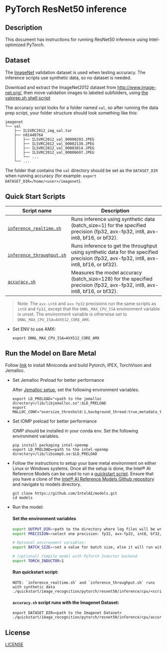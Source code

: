 # PyTorch ResNet50 inference

## Description

This document has instructions for running ResNet50 inference using
Intel-optimized PyTorch.

## Dataset

The [ImageNet](http://www.image-net.org/) validation dataset is used when
testing accuracy. The inference scripts use synthetic data, so no dataset
is needed.

Download and extract the ImageNet2012 dataset from http://www.image-net.org/,
then move validation images to labeled subfolders, using
[the valprep.sh shell script](https://raw.githubusercontent.com/soumith/imagenetloader.torch/master/valprep.sh)

The accuracy script looks for a folder named `val`, so after running the
data prep script, your folder structure should look something like this:

```
imagenet
└── val
    ├── ILSVRC2012_img_val.tar
    ├── n01440764
    │   ├── ILSVRC2012_val_00000293.JPEG
    │   ├── ILSVRC2012_val_00002138.JPEG
    │   ├── ILSVRC2012_val_00003014.JPEG
    │   ├── ILSVRC2012_val_00006697.JPEG
    │   └── ...
    └── ...
```
The folder that contains the `val` directory should be set as the
`DATASET_DIR` when running accuracy
(for example: `export DATASET_DIR=/home/<user>/imagenet`).

## Quick Start Scripts

| Script name | Description |
|-------------|-------------|
| [`inference_realtime.sh`](/quickstart/image_recognition/pytorch/resnet50/inference/cpu/inference_realtime.sh) | Runs inference using synthetic data (batch_size=1) for the specified precision (fp32, avx-fp32, int8, avx-int8, bf16, or bf32). |
| [`inference_throughput.sh`](/quickstart/image_recognition/pytorch/resnet50/inference/cpu/inference_throughput.sh) | Runs inference to get the throughput using synthetic data for the specified precision (fp32, avx-fp32, int8, avx-int8, bf16, or bf32). |
| [`accuracy.sh`](/quickstart/image_recognition/pytorch/resnet50/inference/cpu/accuracy.sh) | Measures the model accuracy (batch_size=128) for the specified precision (fp32, avx-fp32, int8, avx-int8, bf16, or bf32). |

> Note: The `avx-int8` and `avx-fp32` precisions run the same scripts as `int8` and `fp32`, except that the
> `DNNL_MAX_CPU_ISA` environment variable is unset. The environment variable is
> otherwise set to `DNNL_MAX_CPU_ISA=AVX512_CORE_AMX`.
* Set ENV to use AMX:
  ```
  export DNNL_MAX_CPU_ISA=AVX512_CORE_AMX
  ```

## Run the Model on Bare Metal

Follow [link](/docs/general/pytorch/BareMetalSetup.md) to install Miniconda and build Pytorch, IPEX, TorchVison and Jemalloc.

* Set Jemalloc Preload for better performance

  After [Jemalloc setup](/docs/general/pytorch/BareMetalSetup.md#build-jemalloc), set the following environment variables.
  ```
  export LD_PRELOAD="<path to the jemalloc directory>/lib/libjemalloc.so":$LD_PRELOAD
  export MALLOC_CONF="oversize_threshold:1,background_thread:true,metadata_thp:auto,dirty_decay_ms:9000000000,muzzy_decay_ms:9000000000"
  ```

* Set IOMP preload for better performance

  IOMP should be installed in your conda env. Set the following environment variables.
  ```
  pip install packaging intel-openmp
  export LD_PRELOAD=<path to the intel-openmp directory>/lib/libiomp5.so:$LD_PRELOAD
  ```

* Follow the instructions to setup your bare metal environment on either Linux or Windows systems. Once all the setup is done,
  the Intel® AI Reference Models can be used to run a [quickstart script](#quick-start-scripts).
  Ensure that you have a clone of the [Intel® AI Reference Models Github repository](https://github.com/IntelAI/models) and navigate to models directory.
  ```
  git clone https://github.com/IntelAI/models.git
  cd models
  ```

* Run the model:
    
    #### Set the environment variables
    ```bash
    export OUTPUT_DIR=<path to the directory where log files will be written>
    export PRECISION=<select one precision: fp32, avx-fp32, int8, bf32, avx-int8, or bf16>

    # Optional environemnt variables:
    export BATCH_SIZE=<set a value for batch size, else it will run with default batch size>

    # [optional] Compile model with PyTorch Inductor backend
    export TORCH_INDUCTOR=1
    ```

    #### Run quickstart script:
    ```
    NOTE: `inference_realtime.sh` and `inference_throughput.sh` runs with synthetic data
    ./quickstart/image_recognition/pytorch/resnet50/inference/cpu/<script.sh>
    ```

    #### `accuracy.sh` script runs with the Imagenet Dataset:
    ```
    export DATASET_DIR=<path to the Imagenet Dataset>
    ./quickstart/image_recognition/pytorch/resnet50/inference/cpu/accuracy.sh
    ```

## License

[LICENSE](/LICENSE)
